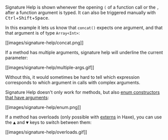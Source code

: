 Signature Help is shown whenever the opening `(` of a function call or the `,` after a function argument is typed. It can also be triggered manually with <kbd>Ctrl</kbd>+<kbd>Shift</kbd>+<kbd>Space</kbd>. 

In this example it lets us know that `concat()` expects one argument, and that that argument is of type `Array<Int>`:

[[images/signature-help/concat.png]]

If a method has multiple arguments, signature help will underline the current parameter:

[[images/signature-help/multiple-args.gif]]

Without this, it would sometimes be hard to tell which expression corresponds to which argument in calls with complex arguments.

Signature Help doesn't only work for methods, but also [enum constructors that have arguments](https://haxe.org/manual/types-enum-constructor.html):

[[images/signature-help/enum.png]]

If a method has overloads (only possible with [externs](https://haxe.org/manual/lf-externs.html) in Haxe), you can use the <kbd>▲</kbd> and <kbd>▼</kbd> keys to switch between them:

[[images/signature-help/overloads.gif]]